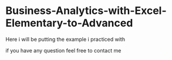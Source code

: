 # Business-Analytics-with-Excel-Elementary-to-Advanced
Here i will be putting the example i practiced with 

if you have any question feel free to contact me 
